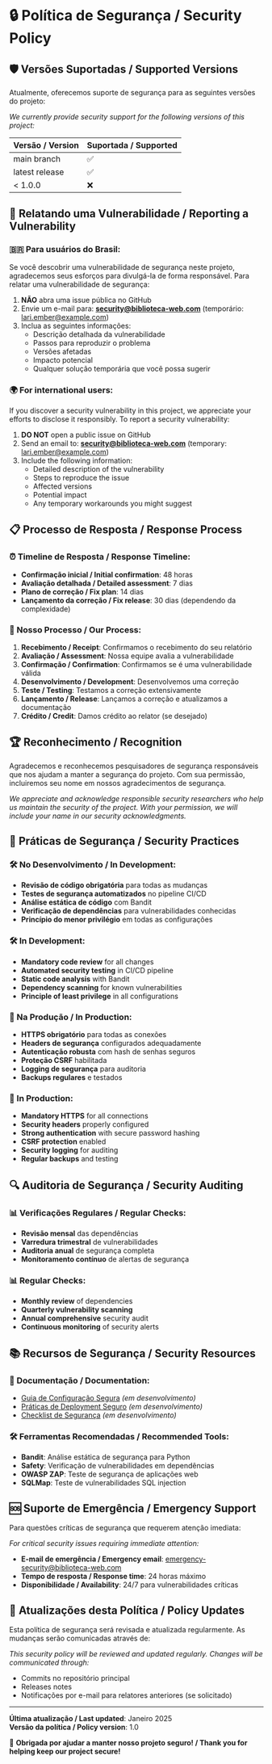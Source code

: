 # 🔒 Política de Segurança / Security Policy

## 🛡️ Versões Suportadas / Supported Versions

Atualmente, oferecemos suporte de segurança para as seguintes versões do projeto:

*We currently provide security support for the following versions of this project:*

| Versão / Version | Suportada / Supported |
| ------- | ------------------ |
| main branch | ✅ |
| latest release | ✅ |
| < 1.0.0 | ❌ |

## 🚨 Relatando uma Vulnerabilidade / Reporting a Vulnerability

### 🇧🇷 Para usuários do Brasil:

Se você descobrir uma vulnerabilidade de segurança neste projeto, agradecemos seus esforços para divulgá-la de forma responsável. Para relatar uma vulnerabilidade de segurança:

1. **NÃO** abra uma issue pública no GitHub
2. Envie um e-mail para: **security@biblioteca-web.com** (temporário: lari.ember@example.com)
3. Inclua as seguintes informações:
   - Descrição detalhada da vulnerabilidade
   - Passos para reproduzir o problema
   - Versões afetadas
   - Impacto potencial
   - Qualquer solução temporária que você possa sugerir

### 🌍 For international users:

If you discover a security vulnerability in this project, we appreciate your efforts to disclose it responsibly. To report a security vulnerability:

1. **DO NOT** open a public issue on GitHub
2. Send an email to: **security@biblioteca-web.com** (temporary: lari.ember@example.com)
3. Include the following information:
   - Detailed description of the vulnerability
   - Steps to reproduce the issue
   - Affected versions
   - Potential impact
   - Any temporary workarounds you might suggest

## 📋 Processo de Resposta / Response Process

### ⏰ Timeline de Resposta / Response Timeline:

- **Confirmação inicial / Initial confirmation**: 48 horas
- **Avaliação detalhada / Detailed assessment**: 7 dias
- **Plano de correção / Fix plan**: 14 dias
- **Lançamento da correção / Fix release**: 30 dias (dependendo da complexidade)

### 🔄 Nosso Processo / Our Process:

1. **Recebimento / Receipt**: Confirmamos o recebimento do seu relatório
2. **Avaliação / Assessment**: Nossa equipe avalia a vulnerabilidade
3. **Confirmação / Confirmation**: Confirmamos se é uma vulnerabilidade válida
4. **Desenvolvimento / Development**: Desenvolvemos uma correção
5. **Teste / Testing**: Testamos a correção extensivamente
6. **Lançamento / Release**: Lançamos a correção e atualizamos a documentação
7. **Crédito / Credit**: Damos crédito ao relator (se desejado)

## 🏆 Reconhecimento / Recognition

Agradecemos e reconhecemos pesquisadores de segurança responsáveis que nos ajudam a manter a segurança do projeto. Com sua permissão, incluiremos seu nome em nossos agradecimentos de segurança.

*We appreciate and acknowledge responsible security researchers who help us maintain the security of the project. With your permission, we will include your name in our security acknowledgments.*

## 🔐 Práticas de Segurança / Security Practices

### 🛠️ No Desenvolvimento / In Development:

- **Revisão de código obrigatória** para todas as mudanças
- **Testes de segurança automatizados** no pipeline CI/CD
- **Análise estática de código** com Bandit
- **Verificação de dependências** para vulnerabilidades conhecidas
- **Princípio do menor privilégio** em todas as configurações

### 🛠️ In Development:

- **Mandatory code review** for all changes
- **Automated security testing** in CI/CD pipeline
- **Static code analysis** with Bandit
- **Dependency scanning** for known vulnerabilities
- **Principle of least privilege** in all configurations

### 🚀 Na Produção / In Production:

- **HTTPS obrigatório** para todas as conexões
- **Headers de segurança** configurados adequadamente
- **Autenticação robusta** com hash de senhas seguros
- **Proteção CSRF** habilitada
- **Logging de segurança** para auditoria
- **Backups regulares** e testados

### 🚀 In Production:

- **Mandatory HTTPS** for all connections
- **Security headers** properly configured
- **Strong authentication** with secure password hashing
- **CSRF protection** enabled
- **Security logging** for auditing
- **Regular backups** and testing

## 🔍 Auditoria de Segurança / Security Auditing

### 📊 Verificações Regulares / Regular Checks:

- **Revisão mensal** das dependências
- **Varredura trimestral** de vulnerabilidades
- **Auditoria anual** de segurança completa
- **Monitoramento contínuo** de alertas de segurança

### 📊 Regular Checks:

- **Monthly review** of dependencies
- **Quarterly vulnerability scanning**
- **Annual comprehensive** security audit
- **Continuous monitoring** of security alerts

## 📚 Recursos de Segurança / Security Resources

### 📖 Documentação / Documentation:
- [Guia de Configuração Segura](docs/security-setup.md) *(em desenvolvimento)*
- [Práticas de Deployment Seguro](docs/secure-deployment.md) *(em desenvolvimento)*
- [Checklist de Segurança](docs/security-checklist.md) *(em desenvolvimento)*

### 🛠️ Ferramentas Recomendadas / Recommended Tools:
- **Bandit**: Análise estática de segurança para Python
- **Safety**: Verificação de vulnerabilidades em dependências
- **OWASP ZAP**: Teste de segurança de aplicações web
- **SQLMap**: Teste de vulnerabilidades SQL injection

## 🆘 Suporte de Emergência / Emergency Support

Para questões críticas de segurança que requerem atenção imediata:

*For critical security issues requiring immediate attention:*

- **E-mail de emergência / Emergency email**: emergency-security@biblioteca-web.com
- **Tempo de resposta / Response time**: 24 horas máximo
- **Disponibilidade / Availability**: 24/7 para vulnerabilidades críticas

## 📝 Atualizações desta Política / Policy Updates

Esta política de segurança será revisada e atualizada regularmente. As mudanças serão comunicadas através de:

*This security policy will be reviewed and updated regularly. Changes will be communicated through:*

- Commits no repositório principal
- Releases notes
- Notificações por e-mail para relatores anteriores (se solicitado)

---

**Última atualização / Last updated**: Janeiro 2025  
**Versão da política / Policy version**: 1.0

💙 **Obrigada por ajudar a manter nosso projeto seguro! / Thank you for helping keep our project secure!**